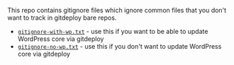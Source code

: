 
This repo contains gitignore files which ignore common files that you don't want to track in gitdeploy bare repos.

- [`gitignore-with-wp.txt`](gitignore-with-wp.txt) - use this if you want to be able to update WordPress core via gitdeploy
- [`gitignore-no-wp.txt`](gitignore-no-wp.txt) - use this if you don't want to update WordPress core via gitdeploy
